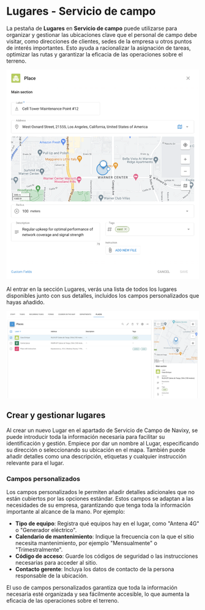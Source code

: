 # Lugares - Servicio de campo

La pestaña de **Lugares** en **Servicio de campo** puede utilizarse para organizar y gestionar las ubicaciones clave que el personal de campo debe visitar, como direcciones de clientes, sedes de la empresa u otros puntos de interés importantes. Esto ayuda a racionalizar la asignación de tareas, optimizar las rutas y garantizar la eficacia de las operaciones sobre el terreno.

![image-20240816-175137.png](../../gua-del-usuario/servicio-de-campo/attachments/image-20240816-175137.png)

Al entrar en la sección Lugares, verás una lista de todos los lugares disponibles junto con sus detalles, incluidos los campos personalizados que hayas añadido.

![image-20240816-174653.png](../../gua-del-usuario/servicio-de-campo/attachments/image-20240816-174653.png)

## Crear y gestionar lugares

Al crear un nuevo Lugar en el apartado de Servicio de Campo de Navixy, se puede introducir toda la información necesaria para facilitar su identificación y gestión. Empiece por dar un nombre al Lugar, especificando su dirección o seleccionando su ubicación en el mapa. También puede añadir detalles como una descripción, etiquetas y cualquier instrucción relevante para el lugar.

### Campos personalizados

Los campos personalizados le permiten añadir detalles adicionales que no están cubiertos por las opciones estándar. Estos campos se adaptan a las necesidades de su empresa, garantizando que tenga toda la información importante al alcance de la mano. Por ejemplo:

* **Tipo de equipo**: Registra qué equipos hay en el lugar, como "Antena 4G" o "Generador eléctrico".
* **Calendario de mantenimiento**: Indique la frecuencia con la que el sitio necesita mantenimiento, por ejemplo "Mensualmente" o "Trimestralmente".
* **Código de acceso**: Guarde los códigos de seguridad o las instrucciones necesarias para acceder al sitio.
* **Contacto gerente**: Incluya los datos de contacto de la persona responsable de la ubicación.

El uso de campos personalizados garantiza que toda la información necesaria esté organizada y sea fácilmente accesible, lo que aumenta la eficacia de las operaciones sobre el terreno.
